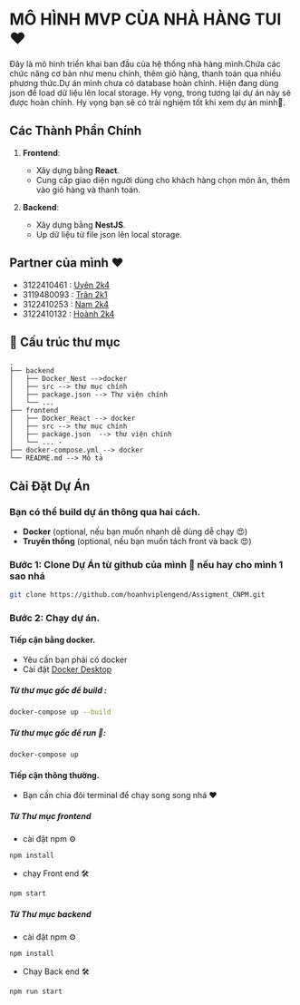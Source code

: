 # MÔ HÌNH MVP CỦA NHÀ HÀNG TUI ❤️

Đây là mô hình triển khai ban đầu của hệ thống nhà hàng mình.Chứa các chức năng cơ bản như menu chính, thêm giỏ hàng, thanh toán qua nhiều phương thức.Dự án mình chưa có database hoàn chỉnh. Hiện đang dùng json để load dữ liệu lên local storage. Hy vọng, trong tương lại dự án này sẽ được hoàn chỉnh. Hy vọng bạn sẽ có trải nghiệm tốt khi xem dự án mình🥰. 
## Các Thành Phần Chính

1. **Frontend**:
   - Xây dựng bằng **React**.
   - Cung cấp giao diện người dùng cho khách hàng chọn món ăn, thêm vào giỏ hàng và thanh toán.

2. **Backend**:
   - Xây dựng bằng **NestJS**.
   - Up dữ liệu từ file json lên local storage.
## Partner của mình ❤️
- 3122410461 : [Uyên 2k4](https://github.com/PhuongUyen1311)
- 3119480093 : [Trân 2k1](https://github.com/trannguyen5801)
- 3122410253 : [Nam 2k4](https://github.com/NhatNam15151515)
- 3122410132 : [Hoành 2k4](https://github.com/hoanhviplengend)
## 📁 Cấu trúc thư mục

```
.
├── backend
│   ├── Docker_Nest -->docker
│   ├── src --> thư mục chính
│   ├── package.json --> Thư viện chính
│   └── ...
├── frontend
│   ├── Docker_React --> docker
│   ├── src --> thư mục chính
│   ├── package.json  --> thư viện chính 
│   └── ... -
├── docker-compose.yml --> docker
└── README.md --> Mô tả
```

## Cài Đặt Dự Án

### Bạn có thể build dự án thông qua hai cách.

- **Docker** (optional, nếu bạn muốn nhanh dễ dùng dễ chạy 😍)
- **Truyền thống** (optional, nếu bạn muốn tách front và back 😍)

### Bước 1: Clone Dự Án từ github của mình 🤣 nếu hay cho mình 1 sao nhá 

```bash
git clone https://github.com/hoanhviplengend/Assigment_CNPM.git
```
### Bước 2: Chạy dự án.
#### Tiếp cận bằng docker.
- Yêu cần bạn phải có docker
- Cài đặt [Docker Desktop](https://www.docker.com/products/docker-desktop/)
##### Từ thư mục gốc để build :
```bash
docker-compose up --build
```
##### Từ thư mục gốc để run 🏃:
```bash
docker-compose up
```
#### Tiếp cận thông thường.
- Bạn cần chia đôi terminal để chạy song song nhá ❤️
##### Từ Thư mục frontend
- cài đặt npm ⚙️
```bash
npm install
```
- chạy Front end 🛠️
```bash
npm start
```
##### Từ Thư mục backend
- cài đặt npm ⚙️
```bash
npm install
```
- Chạy Back end 🛠️
```bash
npm run start
```
